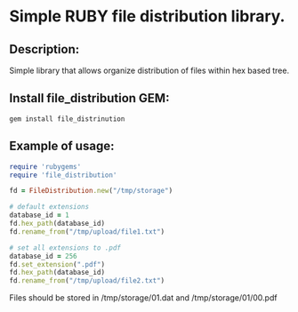 Simple RUBY file distribution library.
========================================

## Description:

Simple library that allows organize distribution of files within hex based tree.

## Install file_distribution GEM:

```shell
gem install file_distrinution
```

## Example of usage:

```ruby
require 'rubygems'
require 'file_distribution'

fd = FileDistribution.new("/tmp/storage")

# default extensions
database_id = 1
fd.hex_path(database_id)
fd.rename_from("/tmp/upload/file1.txt")

# set all extensions to .pdf
database_id = 256
fd.set_extension(".pdf")
fd.hex_path(database_id)
fd.rename_from("/tmp/upload/file2.txt")
```

Files should be stored in /tmp/storage/01.dat and /tmp/storage/01/00.pdf
